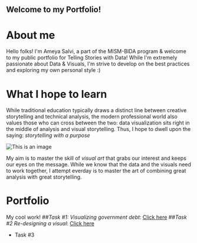 ## Welcome to my Portfolio!

# About me
Hello folks! I'm Ameya Salvi, a part of the MISM-BIDA program & welcome to my public portfolio for Telling Stories with Data! 
While I'm extremely passionate about Data & Visuals, I'm strive to develop on the best practices and exploring my own personal style :)

# What I hope to learn 
While traditional education typically draws a distinct line between creative storytelling and technical analysis, the modern professional world also values those who can cross between the two: data visualization sits right in the middle of analysis and visual storytelling. Thus, I hope to dwell upon the saying: *storytelling with a purpose*

![This is an image](https://croz.net/wp-content/uploads/2019/08/1_DataVisualization-1024x719.jpg)

My aim is to master the skill of _visual art_ that grabs our interest and keeps our eyes on the message. 
While we know that the data and the visuals need to work together, I attempt everday is to master the art of combining great analysis with great storytelling.

# Portfolio
My cool work!
##_Task #1: Visualizing government debt_: [Click here](Visual.md)
##_Task #2  Re-designing a visual_: [Click here](Visual2.md)
- Task #3

